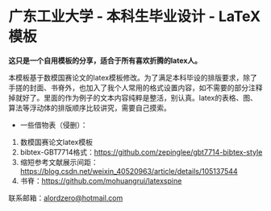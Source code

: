 # 广东工业大学 - 本科生毕业设计 - LaTeX模板

**这只是一个自用模板的分享，适合于所有喜欢折腾的latex人。**

本模板基于数模国赛论文的latex模板修改。为了满足本科毕设的排版要求，除了手搓的封面、书脊外，也加入了我个人常用的格式设置内容，如不需要的部分注释掉就好了。里面的作为例子的文本内容纯粹是整活，别认真。latex的表格、图、算法等浮动体的排版顺序比较讲究，需要自己摸索。

* 一些借物表（侵删）：
1. 数模国赛论文latex模板
2. bibtex-GBT7714格式：https://github.com/zepinglee/gbt7714-bibtex-style
3. 缩短参考文献展示间距：https://blog.csdn.net/weixin_40520963/article/details/105137544
4. 书脊：https://github.com/mohuangrui/latexspine

联系邮箱：alordzero@hotmail.com
